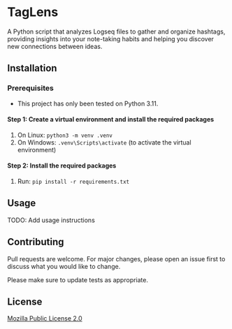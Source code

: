 # TagLens
 A Python script that analyzes Logseq files to gather and organize hashtags, providing insights into your note-taking habits and helping you discover new connections between ideas.

## Installation

### Prerequisites

* This project has only been tested on Python 3.11.

#### Step 1: Create a virtual environment and install the required packages

1. On Linux: `python3 -m venv .venv`
2. On Windows: `.venv\Scripts\activate` (to activate the virtual environment)

#### Step 2: Install the required packages

1. Run: `pip install -r requirements.txt`

## Usage

TODO: Add usage instructions

## Contributing

Pull requests are welcome. For major changes, please open an issue first
to discuss what you would like to change.

Please make sure to update tests as appropriate.

## License

[Mozilla Public License 2.0](https://choosealicense.com/licenses/mpl-2.0/)